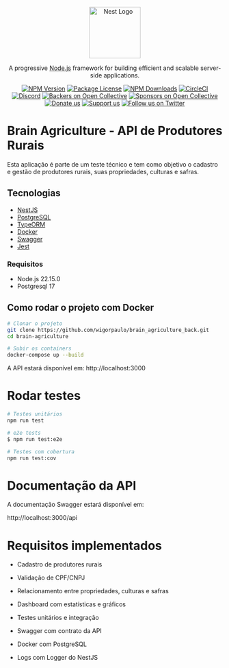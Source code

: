<p align="center">
  <a href="http://nestjs.com/" target="blank"><img src="https://nestjs.com/img/logo-small.svg" width="120" alt="Nest Logo" /></a>
</p>

[circleci-image]: https://img.shields.io/circleci/build/github/nestjs/nest/master?token=abc123def456
[circleci-url]: https://circleci.com/gh/nestjs/nest

  <p align="center">A progressive <a href="http://nodejs.org" target="_blank">Node.js</a> framework for building efficient and scalable server-side applications.</p>
    <p align="center">
<a href="https://www.npmjs.com/~nestjscore" target="_blank"><img src="https://img.shields.io/npm/v/@nestjs/core.svg" alt="NPM Version" /></a>
<a href="https://www.npmjs.com/~nestjscore" target="_blank"><img src="https://img.shields.io/npm/l/@nestjs/core.svg" alt="Package License" /></a>
<a href="https://www.npmjs.com/~nestjscore" target="_blank"><img src="https://img.shields.io/npm/dm/@nestjs/common.svg" alt="NPM Downloads" /></a>
<a href="https://circleci.com/gh/nestjs/nest" target="_blank"><img src="https://img.shields.io/circleci/build/github/nestjs/nest/master" alt="CircleCI" /></a>
<a href="https://discord.gg/G7Qnnhy" target="_blank"><img src="https://img.shields.io/badge/discord-online-brightgreen.svg" alt="Discord"/></a>
<a href="https://opencollective.com/nest#backer" target="_blank"><img src="https://opencollective.com/nest/backers/badge.svg" alt="Backers on Open Collective" /></a>
<a href="https://opencollective.com/nest#sponsor" target="_blank"><img src="https://opencollective.com/nest/sponsors/badge.svg" alt="Sponsors on Open Collective" /></a>
  <a href="https://paypal.me/kamilmysliwiec" target="_blank"><img src="https://img.shields.io/badge/Donate-PayPal-ff3f59.svg" alt="Donate us"/></a>
    <a href="https://opencollective.com/nest#sponsor"  target="_blank"><img src="https://img.shields.io/badge/Support%20us-Open%20Collective-41B883.svg" alt="Support us"></a>
  <a href="https://twitter.com/nestframework" target="_blank"><img src="https://img.shields.io/twitter/follow/nestframework.svg?style=social&label=Follow" alt="Follow us on Twitter"></a>
</p>
  <!--[![Backers on Open Collective](https://opencollective.com/nest/backers/badge.svg)](https://opencollective.com/nest#backer)
  [![Sponsors on Open Collective](https://opencollective.com/nest/sponsors/badge.svg)](https://opencollective.com/nest#sponsor)-->

# Brain Agriculture - API de Produtores Rurais

Esta aplicação é parte de um teste técnico e tem como objetivo o cadastro e gestão de produtores rurais, suas propriedades, culturas e safras.

## Tecnologias

- [NestJS](https://nestjs.com/)
- [PostgreSQL](https://www.postgresql.org/)
- [TypeORM](https://typeorm.io/)
- [Docker](https://www.docker.com/)
- [Swagger](https://swagger.io/)
- [Jest](https://jestjs.io/)

### Requisitos

- Node.js 22.15.0
- Postgresql 17

## Como rodar o projeto com Docker

```bash
# Clonar o projeto
git clone https://github.com/wigorpaulo/brain_agriculture_back.git
cd brain-agriculture

# Subir os containers
docker-compose up --build

```

A API estará disponível em: http://localhost:3000

# Rodar testes

```bash
# Testes unitários
npm run test

# e2e tests
$ npm run test:e2e

# Testes com cobertura
npm run test:cov
```

# Documentação da API

A documentação Swagger estará disponível em:

http://localhost:3000/api

# Requisitos implementados

- Cadastro de produtores rurais

- Validação de CPF/CNPJ

- Relacionamento entre propriedades, culturas e safras

- Dashboard com estatísticas e gráficos

- Testes unitários e integração

- Swagger com contrato da API

- Docker com PostgreSQL

- Logs com Logger do NestJS

